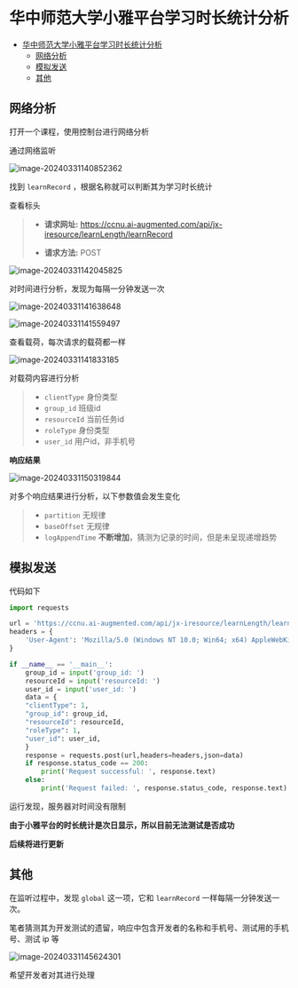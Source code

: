 # 华中师范大学小雅平台学习时长统计分析

- [华中师范大学小雅平台学习时长统计分析](#华中师范大学小雅平台学习时长统计分析)
  - [网络分析](#网络分析)
  - [模拟发送](#模拟发送)
  - [其他](#其他)


## 网络分析

打开一个课程，使用控制台进行网络分析

通过网络监听

![image-20240331140852362](https://cdn.jsdelivr.net/gh/zzh-0/Pic@img/img/202403311408409.png)

找到 `learnRecord` ，根据名称就可以判断其为学习时长统计

查看标头

> - **请求网址:** https://ccnu.ai-augmented.com/api/jx-iresource/learnLength/learnRecord
>
> - **请求方法:** POST

![image-20240331142045825](https://cdn.jsdelivr.net/gh/zzh-0/Pic@img/img/202403311420859.png)

对时间进行分析，发现为每隔一分钟发送一次

![image-20240331141638648](https://cdn.jsdelivr.net/gh/zzh-0/Pic@img/img/202403311416705.png)

![image-20240331141559497](https://cdn.jsdelivr.net/gh/zzh-0/Pic@img/img/202403311415555.png)

查看载荷，每次请求的载荷都一样

![image-20240331141833185](https://cdn.jsdelivr.net/gh/zzh-0/Pic@img/img/202403311418219.png)

对载荷内容进行分析

> - `clientType`  身份类型
> - `group_id`  班级id
> - `resourceId`  当前任务id
> - `roleType`  身份类型
> - `user_id`  用户id，非手机号



**响应结果**

![image-20240331150319844](https://cdn.jsdelivr.net/gh/zzh-0/Pic@img/img/202403311503883.png)

对多个响应结果进行分析，以下参数值会发生变化

> - `partition`  无规律
> - `baseOffset`  无规律
> - `logAppendTime`  **不断增加**，猜测为记录的时间，但是未呈现递增趋势

## 模拟发送

代码如下

```python
import requests

url = 'https://ccnu.ai-augmented.com/api/jx-iresource/learnLength/learnRecord'
headers = {
    'User-Agent': 'Mozilla/5.0 (Windows NT 10.0; Win64; x64) AppleWebKit/537.36 (KHTML, like Gecko) Chrome/123.0.0.0 Safari/537.36'
}

if __name__ == '__main__':
    group_id = input('group_id: ')
    resourceId = input('resourceId: ')
    user_id = input('user_id: ')
    data = {
    "clientType": 1,
    "group_id": group_id,
    "resourceId": resourceId,
    "roleType": 1,
    "user_id": user_id,
    }
    response = requests.post(url,headers=headers,json=data)
    if response.status_code == 200:    
        print('Request successful: ', response.text)  
    else:  
        print('Request failed: ', response.status_code, response.text)
```

运行发现，服务器对时间没有限制

**由于小雅平台的时长统计是次日显示，所以目前无法测试是否成功**

**后续将进行更新**

## 其他

在监听过程中，发现 `global` 这一项，它和 `learnRecord` 一样每隔一分钟发送一次。

笔者猜测其为开发测试的遗留，响应中包含开发者的名称和手机号、测试用的手机号、测试 ip 等

![image-20240331145624301](https://cdn.jsdelivr.net/gh/zzh-0/Pic@img/img/202403311456345.png)

希望开发者对其进行处理